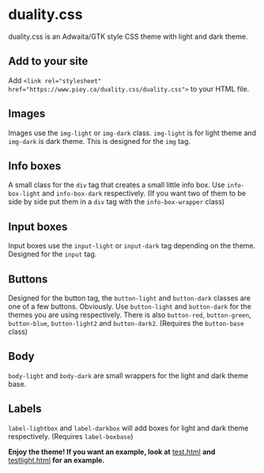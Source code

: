 # duality.css

duality.css is an Adwaita/GTK style CSS theme with light and dark theme.

## Add to your site

Add `<link rel="stylesheet" href="https://www.piey.ca/duality.css/duality.css">` to your HTML file.

## Images

Images use the `img-light` or `img-dark` class. `img-light` is for light theme and `img-dark` is dark theme. This is designed for the `img` tag.

## Info boxes

A small class for the `div` tag that creates a small little info box. Use `info-box-light` and `info-box-dark` respectively. (If you want two of them to be side by side put them in a `div` tag with the `info-box-wrapper` class)

## Input boxes

Input boxes use the `input-light` or `input-dark` tag depending on the theme. Designed for the `input` tag.

## Buttons

Designed for the button tag, the `button-light` and `button-dark` classes are one of a few buttons. Obviously. Use `button-light` and `button-dark` for the themes you are using respectively. There is also `button-red`, `button-green`, `button-blue`, `button-light2` and `button-dark2`. (Requires the `button-base` class)

## Body

`body-light` and `body-dark` are small wrappers for the light and dark theme base.

## Labels

`label-lightbox` and `label-darkbox` will add boxes for light and dark theme respectively. (Requires `label-boxbase`)

**Enjoy the theme! If you want an example, look at** [test.html](https://www.piey.ca/duality.css/test.html)  **and** [testlight.html](https://www.piey.ca/duality.css/testlight.html) **for an example.**
